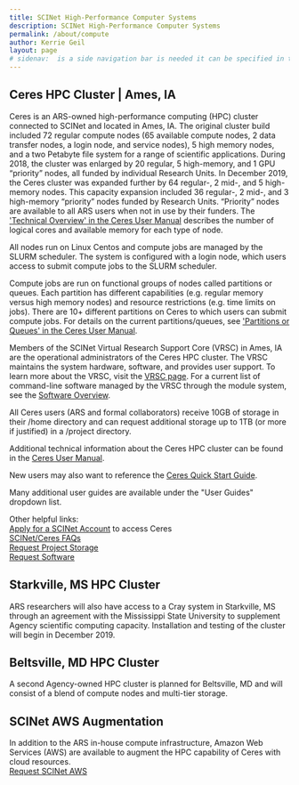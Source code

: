 ```yaml
---
title: SCINet High-Performance Computer Systems
description: SCINet High-Performance Computer Systems
permalink: /about/compute
author: Kerrie Geil
layout: page
# sidenav:  is a side navigation bar is needed it can be specified in the _data/navigation.yml file
---
```


## Ceres HPC Cluster | Ames, IA
Ceres is an ARS-owned high-performance computing (HPC) cluster connected to SCINet and located in Ames, IA. The original cluster build included 72 regular compute nodes (65 available compute nodes, 2 data transfer nodes, a login node, and service nodes), 5 high memory nodes, and a two Petabyte file system for a range of scientific applications. During 2018, the cluster was enlarged by 20 regular, 5 high-memory, and 1 GPU “priority” nodes, all funded by individual Research Units. In December 2019, the Ceres cluster was expanded further by 64 regular-, 2 mid-, and 5 high-memory nodes. This capacity expansion included 36 regular-, 2 mid-, and 3 high-memory “priority” nodes funded by Research Units. “Priority” nodes are available to all ARS users when not in use by their funders. The ['Technical Overview' in the Ceres User Manual](https://usda-ars-gbru.github.io/scinet-site/guide/ceres/#technical-overview) describes the number of logical cores and available memory for each type of node.

All nodes run on Linux Centos and compute jobs are managed by the SLURM scheduler. The system is configured with a login node, which users access to submit compute jobs to the SLURM scheduler. 

Compute jobs are run on functional groups of nodes called partitions or queues. Each partition has different capabilities (e.g. regular memory versus high memory nodes) and resource restrictions (e.g. time limits on jobs). There are 10+ different partitions on Ceres to which users can submit compute jobs. For details on the current partitions/queues, see ['Partitions or Queues' in the Ceres User Manual](https://usda-ars-gbru.github.io/scinet-site/guide/ceres/#partitions-or-queues). 

Members of the SCINet Virtual Research Support Core (VRSC) in Ames, IA are the operational administrators of the Ceres HPC cluster. The VRSC maintains the system hardware, software, and provides user support. To learn more about the VRSC, visit the [VRSC page](https://usda-ars-gbru.github.io/scinet-site/support/vsrc/). For a current list of command-line software managed by the VRSC through the module system, see the [Software Overview](https://usda-ars-gbru.github.io/scinet-site/guide/software).

All Ceres users (ARS and formal collaborators) receive 10GB of storage in their /home directory and can request additional storage up to 1TB (or more if justified) in a /project directory.

Additional technical information about the Ceres HPC cluster can be found in the [Ceres User Manual](https://usda-ars-gbru.github.io/scinet-site/guide/ceres/).

New users may also want to reference the [Ceres Quick Start Guide](https://usda-ars-gbru.github.io/scinet-site/guide/quickstart).

Many additional user guides are available under the "User Guides" dropdown list.

Other helpful links:<br>
[Apply for a SCINet Account](https://usda-ars-gbru.github.io/scinet-site/signup/) to access Ceres<br>
[SCINet/Ceres FAQs](https://usda-ars-gbru.github.io/scinet-site/support/faq/)<br>
[Request Project Storage](https://usda-ars-gbru.github.io/scinet-site/support/request-storage)<br>
[Request Software](https://usda-ars-gbru.github.io/scinet-site/support/request-software)<br>


## Starkville, MS HPC Cluster
ARS researchers will also have access to a Cray system in Starkville, MS through an agreement with the Mississippi State University to supplement Agency scientific computing capacity. Installation and testing of the cluster will begin in December 2019. 


## Beltsville, MD HPC Cluster
A second Agency-owned HPC cluster is planned for Beltsville, MD and will consist of a blend of compute nodes and multi-tier storage.


## SCINet AWS Augmentation 
In addition to the ARS in-house compute infrastructure, Amazon Web Services (AWS) are available to augment the HPC capability of Ceres with cloud resources.<br>
[Request SCINet AWS](https://usda-ars-gbru.github.io/scinet-site/support/request-AWS)

<!--
## Page specific instructions
Ceres
configuration
nodes storage queues
operators
network connections
links to operating docs
Info on next generation HPS's coming online 
-->
